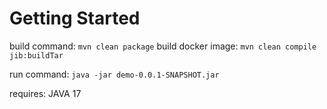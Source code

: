 # Getting Started

build command: `mvn clean package`
build docker image: `mvn clean compile jib:buildTar`

run command: `java -jar demo-0.0.1-SNAPSHOT.jar`

requires: JAVA 17